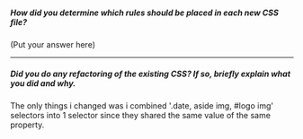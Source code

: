 ##### How did you determine which rules should be placed in each new CSS file?

(Put your answer here)

---

##### Did you do any refactoring of the existing CSS? If so, briefly explain what you did and why.

The only things i changed was i combined '.date, aside img, #logo img' selectors into 1 selector since they shared the same value of the same property.
